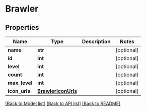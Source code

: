 # Brawler

## Properties
Name | Type | Description | Notes
------------ | ------------- | ------------- | -------------
**name** | **str** |  | [optional] 
**id** | **int** |  | [optional] 
**level** | **int** |  | [optional] 
**count** | **int** |  | [optional] 
**max_level** | **int** |  | [optional] 
**icon_urls** | [**BrawlerIconUrls**](BrawlerIconUrls.md) |  | [optional] 

[[Back to Model list]](../README.md#documentation-for-models) [[Back to API list]](../README.md#documentation-for-api-endpoints) [[Back to README]](../README.md)


